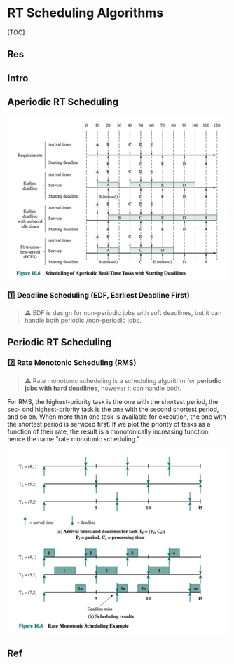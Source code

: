 # RT Scheduling Algorithms

[TOC]



## Res


## Intro


## Aperiodic RT Scheduling
![](../../../../../../../Assets/Pics/Screenshot%202023-05-25%20at%202.33.09%20PM.png)


### 1️⃣ Deadline Scheduling (EDF, Earliest Deadline First)
> ⚠ EDF is design for non-periodic jobs with soft deadlines, but it can handle both periodic /non-periodic jobs.



## Periodic RT Scheduling
### 2️⃣ Rate Monotonic Scheduling (RMS)
> ⚠ Rate monotonic scheduling is a scheduling algorithm for **periodic jobs with hard deadlines**, however it can handle both. 

For RMS, the highest-priority task is the one with the shortest period, the sec- ond highest-priority task is the one with the second shortest period, and so on. When more than one task is available for execution, the one with the shortest period is serviced first. If we plot the priority of tasks as a function of their rate, the result is a monotonically increasing function, hence the name “rate monotonic scheduling.”

![](../../../../../../../Assets/Pics/Screenshot%202023-05-25%20at%202.44.47%20PM.png)



## Ref

